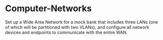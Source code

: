 # Computer-Networks
Set up a Wide Area Network for a mock bank that includes three LANs (one of which will be partitioned with two VLANs), and configure all network devices and endpoints to communicate with the entire WAN.
